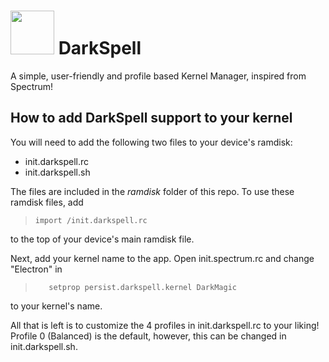 # <img src="https://raw.githubusercontent.com/KarthikKarhem//master/app/src/main/res/mipmap-xxxhdpi/ic_launcher.png" width="70" height="70" /> DarkSpell
A simple, user-friendly and profile based Kernel Manager, inspired from Spectrum!

## How to add DarkSpell support to your kernel
You will need to add the following two files to your device's ramdisk:
- init.darkspell.rc
- init.darkspell.sh

The files are included in the _ramdisk_ folder of this repo. To use these ramdisk files, add
>     import /init.darkspell.rc

to the top of your device's main ramdisk file.

Next, add your kernel name to the app. Open init.spectrum.rc and change "Electron" in
>        setprop persist.darkspell.kernel DarkMagic

to your kernel's name.

All that is left is to customize the 4 profiles in init.darkspell.rc to your liking! Profile 0 (Balanced) is the default, however, this can be changed in init.darkspell.sh.

